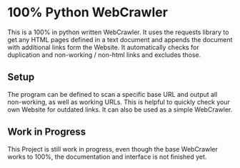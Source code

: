 # 100% Python WebCrawler
This is a 100% in python written WebCrawler. It uses the requests library to get any HTML pages defined in a text document and appends the document with additional links form the Website. It automatically checks for duplication and non-working / non-html links and excludes those.

## Setup
The program can be defined to scan a specific base URL and output all non-working, as well as working URLs. This is helpful to quickly check your own Website for outdated links.
It can also be used as a simple WebCrawler.

## Work in Progress
This Project is still work in progress, even though the base WebCrawler works to 100%, the documentation and interface is not finished yet.

